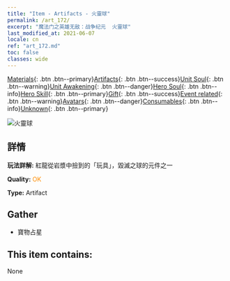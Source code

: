 ```yaml
---
title: "Item - Artifacts - 火靈球"
permalink: /art_172/
excerpt: "魔法门之英雄无敌：战争纪元  火靈球"
last_modified_at: 2021-06-07
locale: cn
ref: "art_172.md"
toc: false
classes: wide
---
```

 [Materials](/ItemsCN/){: .btn .btn--primary}[Artifacts](/ItemsCN/Artifacts/){: .btn .btn--success}[Unit Soul](/ItemsCN/UnitSoul/){: .btn .btn--warning}[Unit Awakening](/ItemsCN/UnitAwakening/){: .btn .btn--danger}[Hero Soul](/ItemsCN/HeroSoul/){: .btn .btn--info}[Hero Skill](/ItemsCN/HeroSkill/){: .btn .btn--primary}[Gift](/ItemsCN/Gift/){: .btn .btn--success}[Event related](/ItemsCN/Events/){: .btn .btn--warning}[Avatars](/ItemsCN/Avatars/){: .btn .btn--danger}[Consumables](/ItemsCN/Consumables/){: .btn .btn--info}[Unknown](/ItemsCN/Unknown/){: .btn .btn--primary}

 ![火靈球](/images/t/artifact_40451.png)

## 詳情
 **玩法詳解:** 紅龍從岩漿中撿到的「玩具」，毀滅之球的元件之一

 **Quality:** <span style="color: #FF8C00">OK</span>

 **Type:** Artifact

## Gather

*    寶物占星 

## This item contains:

  None

